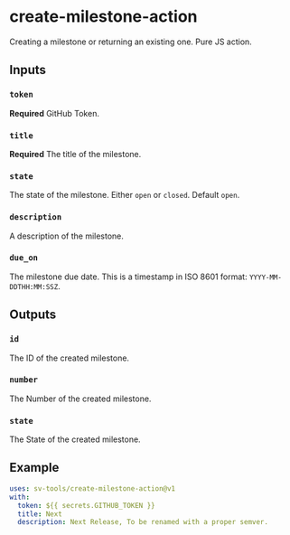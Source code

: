 # create-milestone-action
Creating a milestone or returning an existing one. Pure JS action.

## Inputs

### `token`

**Required** GitHub Token.

### `title`

**Required** The title of the milestone.

### `state`

The state of the milestone. Either `open` or `closed`. Default `open`.

### `description`

A description of the milestone.

### `due_on`

The milestone due date. This is a timestamp in ISO 8601 format: `YYYY-MM-DDTHH:MM:SSZ`.


## Outputs

### `id`

The ID of the created milestone.

### `number`

The Number of the created milestone.

### `state`

The State of the created milestone.

## Example

```yaml
uses: sv-tools/create-milestone-action@v1
with:
  token: ${{ secrets.GITHUB_TOKEN }}
  title: Next
  description: Next Release, To be renamed with a proper semver.
```
